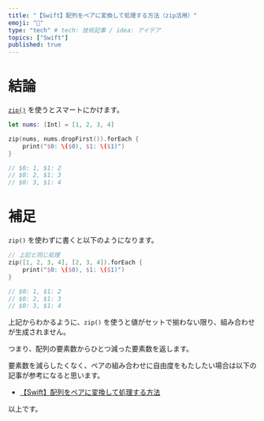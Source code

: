 ```yaml
---
title: "【Swift】配列をペアに変換して処理する方法（zip活用）"
emoji: "🔖"
type: "tech" # tech: 技術記事 / idea: アイデア
topics: ["Swift"]
published: true
---
```


# 結論

[`zip()`](https://developer.apple.com/documentation/swift/1541125-zip) を使うとスマートにかけます。

```swift
let nums: [Int] = [1, 2, 3, 4]

zip(nums, nums.dropFirst()).forEach {
    print("$0: \($0), $1: \($1)")
}

// $0: 1, $1: 2
// $0: 2, $1: 3
// $0: 3, $1: 4
```

# 補足

`zip()` を使わずに書くと以下のようになります。

```swift
// 上記と同じ処理
zip([1, 2, 3, 4], [2, 3, 4]).forEach {
    print("$0: \($0), $1: \($1)")
}

// $0: 1, $1: 2
// $0: 2, $1: 3
// $0: 3, $1: 4
```

上記からわかるように、`zip()` を使うと値がセットで揃わない限り、組み合わせが生成されません。

つまり、配列の要素数からひとつ減った要素数を返します。

要素数を減らしたくなく、ペアの組み合わせに自由度をもたしたい場合は以下の記事が参考になると思います。

- [【Swift】配列をペアに変換して処理する方法](https://zenn.dev/ikuraikura/articles/26567893ddbd3e14ee0b) 

以上です。